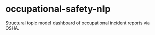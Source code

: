 # occupational-safety-nlp
Structural topic model dashboard of occupational incident reports via OSHA.
